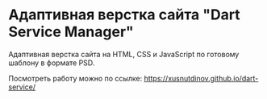 # Адаптивная верстка сайта "Dart Service Manager"

Адаптивная верстка сайта на HTML, CSS и JavaScript по готовому шаблону в формате PSD.

Посмотреть работу можно по ссылке: https://xusnutdinov.github.io/dart-service/
